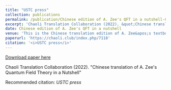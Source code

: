 ```yaml
---
title: "USTC press"
collection: publications
permalink: /publication/Chinese edition of A. Zee's QFT in a nutshell-Chinese-A-Zee-QFT-in-a-nutshell
excerpt: 'Chaoli Translation Collaboration (2022). &quot;Chinese translation of A. Zee&apos;s Quantum Field Theory in a Nutshell&quot;'
date: Chinese edition of A. Zee's QFT in a nutshell
venue: 'This is the Chinese translation edition of A. Zee&apos;s textbook quantum field theory in a nutshell'
paperurl: 'https://chaoli.club/index.php/7118'
citation: '<i>USTC press</i>'
---
```


<a href='https://chaoli.club/index.php/7118'>Download paper here</a>

Chaoli Translation Collaboration (2022). &quot;Chinese translation of A. Zee&apos;s Quantum Field Theory in a Nutshell&quot;

Recommended citation: <i>USTC press</i>